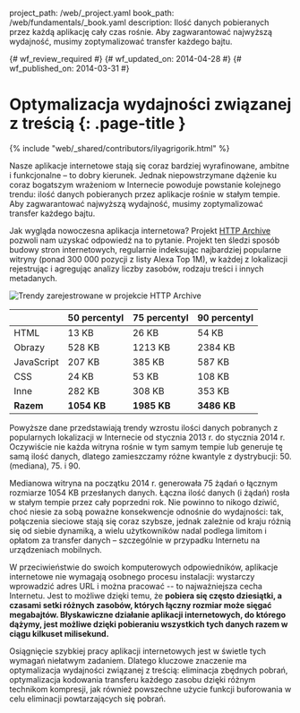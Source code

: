 project_path: /web/_project.yaml
book_path: /web/fundamentals/_book.yaml
description: Ilość danych pobieranych przez każdą aplikację cały czas rośnie. Aby zagwarantować najwyższą wydajność, musimy zoptymalizować transfer każdego bajtu.

{# wf_review_required #}
{# wf_updated_on: 2014-04-28 #}
{# wf_published_on: 2014-03-31 #}

# Optymalizacja wydajności związanej z treścią {: .page-title }

{% include "web/_shared/contributors/ilyagrigorik.html" %}



Nasze aplikacje internetowe stają się coraz bardziej wyrafinowane, ambitne i funkcjonalne &ndash; to dobry kierunek. Jednak niepowstrzymane dążenie ku coraz bogatszym wrażeniom w Internecie powoduje powstanie kolejnego trendu: ilość danych pobieranych przez aplikacje rośnie w stałym tempie. Aby zagwarantować najwyższą wydajność, musimy zoptymalizować transfer każdego bajtu.


Jak wygląda nowoczesna aplikacja internetowa? Projekt [HTTP Archive](http://httparchive.org/) pozwoli nam uzyskać odpowiedź na to pytanie. Projekt ten śledzi sposób budowy stron internetowych, regularnie indeksując najbardziej popularne witryny (ponad 300 000 pozycji z listy Alexa Top 1M), w każdej z lokalizacji rejestrując i agregując analizy liczby zasobów, rodzaju treści i innych metadanych.

<img src="images/http-archive-trends.png" class="center" alt="Trendy zarejestrowane w projekcie HTTP Archive">

<table>
<thead>
  <tr>
    <th></th>
    <th>50 percentyl</th>
    <th>75 percentyl</th>
    <th>90 percentyl</th>
  </tr>
</thead>
<tr>
  <td data-th="typ">HTML</td>
  <td data-th="50%">13 KB</td>
  <td data-th="75%">26 KB</td>
  <td data-th="90%">54 KB</td>
</tr>
<tr>
  <td data-th="typ">Obrazy</td>
  <td data-th="50%">528 KB</td>
  <td data-th="75%">1213 KB</td>
  <td data-th="90%">2384 KB</td>
</tr>
<tr>
  <td data-th="typ">JavaScript</td>
  <td data-th="50%">207 KB</td>
  <td data-th="75%">385 KB</td>
  <td data-th="90%">587 KB</td>
</tr>
<tr>
  <td data-th="typ">CSS</td>
  <td data-th="50%">24 KB</td>
  <td data-th="75%">53 KB</td>
  <td data-th="90%">108 KB</td>
</tr>
<tr>
  <td data-th="typ">Inne</td>
  <td data-th="50%">282 KB</td>
  <td data-th="75%">308 KB</td>
  <td data-th="90%">353 KB</td>
</tr>
<tr>
  <td data-th="typ"><strong>Razem</strong></td>
  <td data-th="50%"><strong>1054 KB</strong></td>
  <td data-th="75%"><strong>1985 KB</strong></td>
  <td data-th="90%"><strong>3486 KB</strong></td>
</tr>
</table>

Powyższe dane przedstawiają trendy wzrostu ilości danych pobranych z popularnych lokalizacji w Internecie od stycznia 2013 r. do stycznia 2014 r. Oczywiście nie każda witryna rośnie w tym samym tempie lub generuje tę samą ilość danych, dlatego zamieszczamy różne kwantyle z dystrybucji: 50. (mediana), 75. i 90.

Medianowa witryna na początku 2014 r. generowała 75 żądań o łącznym rozmiarze 1054 KB przesłanych danych. Łączna ilość danych (i żądań) rosła w stałym tempie przez cały poprzedni rok. Nie powinno to nikogo dziwić, choć niesie za sobą poważne konsekwencje odnośnie do wydajności: tak, połączenia sieciowe stają się coraz szybsze, jednak zależnie od kraju różnią się od siebie dynamiką, a wielu użytkowników nadal podlega limitom i opłatom za transfer danych &ndash; szczególnie w przypadku Internetu na urządzeniach mobilnych.

W przeciwieństwie do swoich komputerowych odpowiedników, aplikacje internetowe nie wymagają osobnego procesu instalacji: wystarczy wprowadzić adres URL i można pracować -- to najważniejsza cecha Internetu. Jest to możliwe dzięki temu, że **pobiera się często dziesiątki, a czasami setki różnych zasobów, których łączny rozmiar może sięgać megabajtów. Błyskawiczne działanie aplikacji internetowych, do którego dążymy, jest możliwe dzięki pobieraniu wszystkich tych danych razem w ciągu kilkuset milisekund.**

Osiągnięcie szybkiej pracy aplikacji internetowych jest w świetle tych wymagań niełatwym zadaniem. Dlatego kluczowe znaczenie ma optymalizacja wydajności związanej z treścią: eliminacja zbędnych pobrań, optymalizacja kodowania transferu każdego zasobu dzięki różnym technikom kompresji, jak również powszechne użycie funkcji buforowania w celu eliminacji powtarzających się pobrań.


